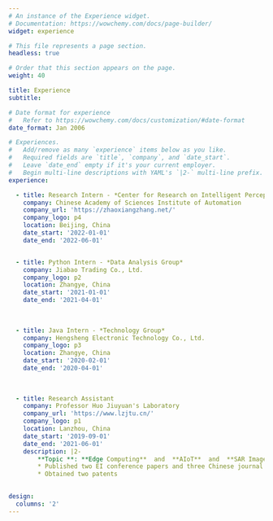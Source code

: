 ```yaml
---
# An instance of the Experience widget.
# Documentation: https://wowchemy.com/docs/page-builder/
widget: experience

# This file represents a page section.
headless: true

# Order that this section appears on the page.
weight: 40

title: Experience
subtitle:

# Date format for experience
#   Refer to https://wowchemy.com/docs/customization/#date-format
date_format: Jan 2006

# Experiences.
#   Add/remove as many `experience` items below as you like.
#   Required fields are `title`, `company`, and `date_start`.
#   Leave `date_end` empty if it's your current employer.
#   Begin multi-line descriptions with YAML's `|2-` multi-line prefix.
experience:

  - title: Research Intern - *Center for Research on Intelligent Perception and Computing*
    company: Chinese Academy of Sciences Institute of Automation
    company_url: 'https://zhaoxiangzhang.net/'
    company_logo: p4
    location: Beijing, China
    date_start: '2022-01-01'
    date_end: '2022-06-01'


  - title: Python Intern - *Data Analysis Group*
    company: Jiabao Trading Co., Ltd.
    company_logo: p2
    location: Zhangye, China
    date_start: '2021-01-01'
    date_end: '2021-04-01'
  
       
        
  - title: Java Intern - *Technology Group*
    company: Hengsheng Electronic Technology Co., Ltd. 
    company_logo: p3
    location: Zhangye, China
    date_start: '2020-02-01'
    date_end: '2020-04-01'
   
        
        
  - title: Research Assistant
    company: Professor Huo Jiuyuan's Laboratory
    company_url: 'https://www.lzjtu.cn/'
    company_logo: p1
    location: Lanzhou, China
    date_start: '2019-09-01'
    date_end: '2021-06-01'
    description: |2-
        **Topic **: **Edge Computing**  and  **AIoT**  and  **SAR Image Processing**        
        * Published two EI conference papers and three Chinese journal papers
        * Obtained two patents

  
design:
  columns: '2'
---
```

